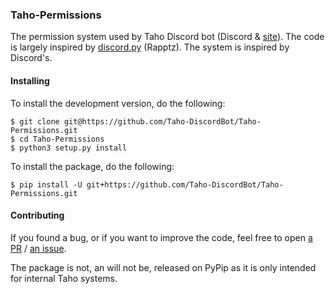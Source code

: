 ### Taho-Permissions
The permission system used by Taho Discord bot (Discord & [site](https://taho-bot.com)).
The code is largely inspired by [discord.py](https://github.com/Rapptz/discord.py) (Rapptz).
The system is inspired by Discord's.

#### Installing
To install the development version, do the following:

```
$ git clone git@https://github.com/Taho-DiscordBot/Taho-Permissions.git
$ cd Taho-Permissions
$ python3 setup.py install
```
To install the package, do the following:

```
$ pip install -U git+https://github.com/Taho-DiscordBot/Taho-Permissions.git
```

#### Contributing

If you found a bug, or if you want to improve the code, feel free to open [a PR](https://github.com/Taho-DiscordBot/Taho-Permissions/pulls) / [an issue](https://github.com/Taho-DiscordBot/Taho-Permissions/issues).

The package is not, an will not be, released on PyPip as it is only intended for internal Taho systems.